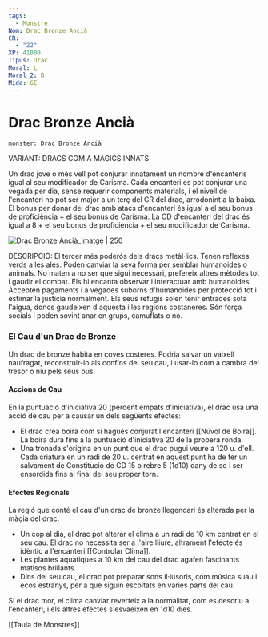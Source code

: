 ```yaml
---
tags:
  - Monstre
Nom: Drac Bronze Ancià
CR:
  - "22"
XP: 41000
Tipus: Drac
Moral: L
Moral_2: B
Mida: GE
---
```

# Drac Bronze Ancià

```statblock
monster: Drac Bronze Ancià
```

VARIANT: DRACS COM A MÀGICS INNATS

Un drac jove o més vell pot conjurar innatament un nombre d'encanteris igual al seu modificador de Carisma. Cada encanteri es pot conjurar una vegada per dia, sense requerir components materials, i el nivell de l'encanteri no pot ser major a un terç del CR del drac, arrodonint a la baixa. El bonus per donar del drac amb atacs d'encanteri és igual a el seu bonus de proficiència + el seu bonus de Carisma. La CD d'encanteri del drac és igual a 8 + el seu bonus de proficiència + el seu modificador de Carisma.

![Drac Bronze Ancià_imatge | 250](https://i.pinimg.com/564x/fb/4c/75/fb4c75d78867f2e328765e75dac9027a.jpg)

DESCRIPCIÓ: 
El tercer més poderós dels dracs metàl·lics. Tenen reflexes verds a les ales. Poden canviar la seva forma per semblar humanoides o animals. No maten a no ser que sigui necessari, prefereix altres mètodes tot i gaudir el combat. Els hi encanta observar i interactuar amb humanoides. Accepten pagaments i a vegades suborns d'humanoides per protecció tot i estimar la justícia normalment. Els seus refugis solen tenir entrades sota l'aigua, doncs gaudeixen d'aquesta i les regions costaneres. Són força socials i poden sovint anar en grups, camuflats o no.
### El Cau d'un Drac de Bronze

Un drac de bronze habita en coves costeres. Podria salvar un vaixell naufragat, reconstruir-lo als confins del seu cau, i usar-lo com a cambra del tresor o niu pels seus ous.
#### Accions de Cau

En la puntuació d'iniciativa 20 (perdent empats d'iniciativa), el drac usa una acció de cau per a causar un dels següents efectes:

- El drac crea boira com si hagués conjurat l'encanteri [[Núvol de Boira]]. La boira dura fins a la puntuació d'iniciativa 20 de la propera ronda.
- Una tronada s'origina en un punt que el drac pugui veure a 120 u. d'ell. Cada criatura en un radi de 20 u. centrat en aquest punt ha de fer un salvament de Constitució de CD 15 o rebre 5 (1d10) dany de so i ser ensordida fins al final del seu proper torn.
#### Efectes Regionals

La regió que conté el cau d'un drac de bronze llegendari és alterada per la màgia del drac.

- Un cop al dia, el drac pot alterar el clima a un radi de 10 km centrat en el seu cau. El drac no necessita ser a l'aire lliure; altrament l'efecte és idèntic a l'encanteri [[Controlar Clima]].
- Les plantes aquàtiques a 10 km del cau del drac agafen fascinants matisos brillants. 
- Dins del seu cau, el drac pot preparar sons il·lusoris, com música suau i ecos estranys, per a que siguin escoltats en varies parts del cau.

Si el drac mor, el clima canviar reverteix a la normalitat, com es descriu a l'encanteri, i els altres efectes s'esvaeixen en 1d10 dies.

[[Taula de Monstres]]
